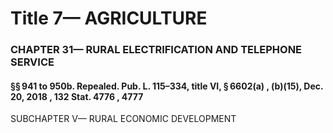 
# Title 7— AGRICULTURE
### CHAPTER 31— RURAL ELECTRIFICATION AND TELEPHONE SERVICE
#### §§ 941 to 950b. Repealed. Pub. L. 115–334, title VI, § 6602(a) , (b)(15), Dec. 20, 2018 , 132 Stat. 4776 , 4777

SUBCHAPTER V— RURAL ECONOMIC DEVELOPMENT

